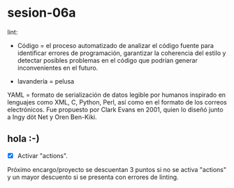 # sesion-06a

lint:
 - Código = el proceso automatizado de analizar el código fuente para identificar errores de programación, garantizar la coherencia del estilo y detectar posibles problemas en el código que podrían generar inconvenientes en el futuro.

 - lavandería = pelusa 

YAML = formato de serialización de datos legible por humanos inspirado en lenguajes como XML, C, Python, Perl, así como en el formato de los correos electrónicos. Fue propuesto por Clark Evans en 2001, quien lo diseñó junto a Ingy döt Net y Oren Ben-Kiki.

## hola :-)

- [x] Activar "actions".

Próximo encargo/proyecto se descuentan 3 puntos si no se activa "actions" y un mayor descuento si se presenta con errores de linting.
